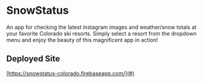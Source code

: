 # SnowStatus #

An app for checking the latest instagram images and weather/snow totals
at your favorite Colorado ski resorts. Simply select a resort from the
dropdown menu and enjoy the beauty of this magnificent app in action!

## Deployed Site ##

[https://snowstatus-colorado.firebaseapp.com/](#)
